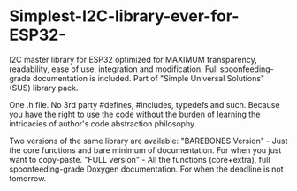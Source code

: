 # Simplest-I2C-library-ever-for-ESP32-
I2C master library for ESP32 optimized for MAXIMUM transparency, readability, ease of use, integration and modification. Full spoonfeeding-grade documentation is included. 
Part of "Simple Universal Solutions" (SUS) library pack.

One .h file. No 3rd party #defines, #includes, typedefs and such. Because you have the right to use the code without the burden of learning the intricacies of author's code abstraction philosophy.

Two versions of the same library are available:
  "BAREBONES Version" - Just the core functions and bare minimum of documentation. For when you just want to copy-paste.
  "FULL version" - All the functions (core+extra), full spoonfeeding-grade Doxygen documentation. For when the deadline is not tomorrow.
  
 
